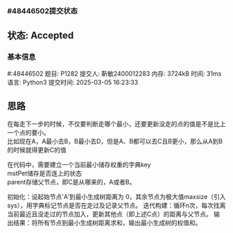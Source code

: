 
### #48446502提交状态

## 状态: Accepted

### 基本信息
#:48446502
题目:
P1282
提交人:
靳敏2400012283
内存:
3724kB
时间:
31ms
语言:
Python3
提交时间:
2025-03-05 16:23:33

## 思路   
在每走下一步的时候，不仅要判断走哪个最小，还要更新没走的点的值是不是比上一个点的要小。   
比如现在A，A最小去B，B最小去D，但是A、B都可以去C且B更小，那么从A到B的时候就得更新C的值   

在代码中，需要建立一个当前最小储存权重的字典key  
mstPet储存是否连上的状态   
parent存储父节点，即C是从哪来的，A或者B。  
  
初始化：设起始节点'A'到最小生成树距离为 0，其余节点为极大值maxsize（引入sys），用字典标记节点是否在走过及记录父节点。
迭代构建：循环n次，每次找离当前最近且没走过的节点加入，更新其他点（即上述C点）的距离与父节点。
输出结果：将所有节点到最小生成树距离求和，输出最小生成树的权值和。

